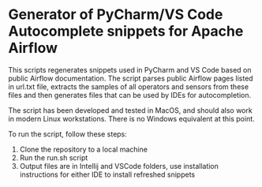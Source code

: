 # Generator of PyCharm/VS Code Autocomplete snippets for Apache Airflow

This scripts regenerates snippets used in PyCharm and VS Code based on public Airflow documentation. The script parses public Airflow pages listed in url.txt file, extracts the samples of all operators and sensors from these files and then generates files that can be used by IDEs for autocompletion.  

The script has been developed and tested in MacOS, and should also work in modern Linux workstations. There is no Windows equivalent at this point. 

To run the script, follow these steps:
1. Clone the repository to a local machine
2. Run the run.sh script
3. Output files are in Intellij and VSCode folders, use installation instructions for either IDE to install refreshed snippets 